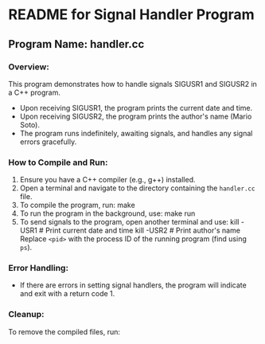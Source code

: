 # README for Signal Handler Program

## Program Name: handler.cc

### Overview:
This program demonstrates how to handle signals SIGUSR1 and SIGUSR2 in a C++ program.
- Upon receiving SIGUSR1, the program prints the current date and time.
- Upon receiving SIGUSR2, the program prints the author's name (Mario Soto).
- The program runs indefinitely, awaiting signals, and handles any signal errors gracefully.

### How to Compile and Run:
1. Ensure you have a C++ compiler (e.g., g++) installed.
2. Open a terminal and navigate to the directory containing the `handler.cc` file.
3. To compile the program, run:
make
4. To run the program in the background, use:
make run
5. To send signals to the program, open another terminal and use:
kill -USR1 <pid> # Print current date and time 
kill -USR2 <pid> # Print author's name
Replace `<pid>` with the process ID of the running program (find using `ps`).

### Error Handling:
- If there are errors in setting signal handlers, the program will indicate and exit with a return code 1.

### Cleanup:
To remove the compiled files, run:

